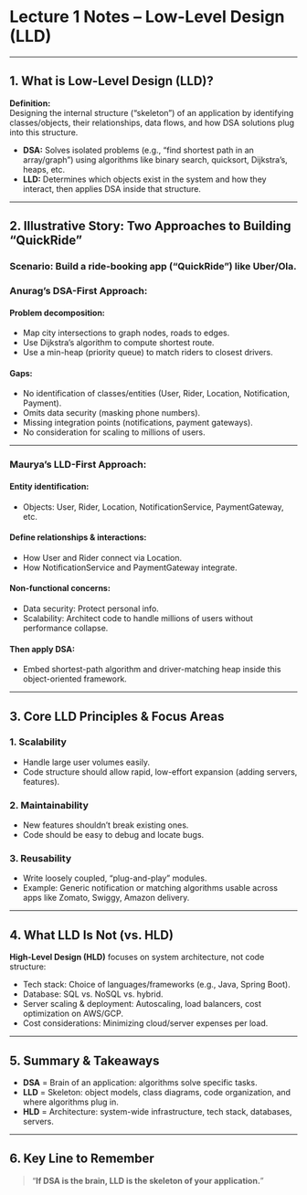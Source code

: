 # Lecture 1 Notes – Low-Level Design (LLD)

---

## 1. What is Low-Level Design (LLD)?

**Definition:**  
Designing the internal structure (“skeleton”) of an application by identifying classes/objects, their relationships, data flows, and how DSA solutions plug into this structure.

- **DSA:** Solves isolated problems (e.g., “find shortest path in an array/graph”) using algorithms like binary search, quicksort, Dijkstra’s, heaps, etc.
- **LLD:** Determines which objects exist in the system and how they interact, then applies DSA inside that structure.

---

## 2. Illustrative Story: Two Approaches to Building “QuickRide”

### Scenario: Build a ride-booking app (“QuickRide”) like Uber/Ola.

### Anurag’s DSA-First Approach:

#### Problem decomposition:
- Map city intersections to graph nodes, roads to edges.
- Use Dijkstra’s algorithm to compute shortest route.
- Use a min-heap (priority queue) to match riders to closest drivers.

#### Gaps:
- No identification of classes/entities (User, Rider, Location, Notification, Payment).
- Omits data security (masking phone numbers).
- Missing integration points (notifications, payment gateways).
- No consideration for scaling to millions of users.

---

### Maurya’s LLD-First Approach:

#### Entity identification:
- Objects: User, Rider, Location, NotificationService, PaymentGateway, etc.

#### Define relationships & interactions:
- How User and Rider connect via Location.
- How NotificationService and PaymentGateway integrate.

#### Non-functional concerns:
- Data security: Protect personal info.
- Scalability: Architect code to handle millions of users without performance collapse.

#### Then apply DSA:
- Embed shortest-path algorithm and driver-matching heap inside this object-oriented framework.

---

## 3. Core LLD Principles & Focus Areas

### 1. Scalability
- Handle large user volumes easily.
- Code structure should allow rapid, low-effort expansion (adding servers, features).

### 2. Maintainability
- New features shouldn’t break existing ones.
- Code should be easy to debug and locate bugs.

### 3. Reusability
- Write loosely coupled, “plug-and-play” modules.
- Example: Generic notification or matching algorithms usable across apps like Zomato, Swiggy, Amazon delivery.

---

## 4. What LLD Is Not (vs. HLD)

**High-Level Design (HLD)** focuses on system architecture, not code structure:

- Tech stack: Choice of languages/frameworks (e.g., Java, Spring Boot).
- Database: SQL vs. NoSQL vs. hybrid.
- Server scaling & deployment: Autoscaling, load balancers, cost optimization on AWS/GCP.
- Cost considerations: Minimizing cloud/server expenses per load.

---

## 5. Summary & Takeaways

- **DSA** = Brain of an application: algorithms solve specific tasks.
- **LLD** = Skeleton: object models, class diagrams, code organization, and where algorithms plug in.
- **HLD** = Architecture: system-wide infrastructure, tech stack, databases, servers.

---

## 6. Key Line to Remember

> “**If DSA is the brain, LLD is the skeleton of your application.**”
